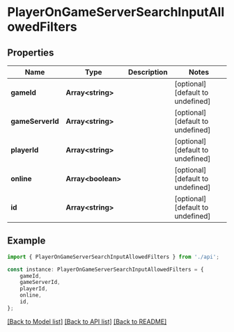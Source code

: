 # PlayerOnGameServerSearchInputAllowedFilters


## Properties

Name | Type | Description | Notes
------------ | ------------- | ------------- | -------------
**gameId** | **Array&lt;string&gt;** |  | [optional] [default to undefined]
**gameServerId** | **Array&lt;string&gt;** |  | [optional] [default to undefined]
**playerId** | **Array&lt;string&gt;** |  | [optional] [default to undefined]
**online** | **Array&lt;boolean&gt;** |  | [optional] [default to undefined]
**id** | **Array&lt;string&gt;** |  | [optional] [default to undefined]

## Example

```typescript
import { PlayerOnGameServerSearchInputAllowedFilters } from './api';

const instance: PlayerOnGameServerSearchInputAllowedFilters = {
    gameId,
    gameServerId,
    playerId,
    online,
    id,
};
```

[[Back to Model list]](../README.md#documentation-for-models) [[Back to API list]](../README.md#documentation-for-api-endpoints) [[Back to README]](../README.md)
